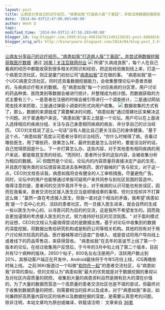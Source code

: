 ```yaml
---
layout: post
title: 让病友分享自己的诊疗经历，"病患如我"打造病人版"丁香园"，并尝试用数据挖掘获取医疗数据
date: '2014-04-03T12:47:00.001+08:00'
author: Wenh Q
tags:
modified_time: '2014-04-03T12:47:58.283+08:00'
blogger_id: tag:blogger.com,1999:blog-4961947611491238191.post-6868816338123007274
blogger_orig_url: http://binaryware.blogspot.com/2014/04/blog-post_3.html
---
```


[让病友分享自己的诊疗经历，"病患如我"打造病人版"丁香园"，并尝试用数据挖掘获取医疗数据](http://www.36kr.com/p/210882.html)  通过
[36氪 | 关注互联网创业](http://www.36kr.com/)
![](http://a.36krcnd.com/photo/2014/c83184ab647e9416765dde6f45f8056d.png)
所谓"久病成良医"，每个人在自己看病的经历中都能收获到很多相关的知识和经验，把这些经验搬到线上来，打造一个病患交流社区，则正是厦门初创公司"[病患如我](http://www.bhrw.cn/)"正在做的事。
"病患如我"是一个UGC病患交流社区。同时还具备数据挖掘能力，会收集整理论坛中患者贡献的，与疾病诊疗相关的数据。
在"病患如我"每一个对应疾病的分区里，用户讨论的药品种类、医院类别等数据会被进行统计，并整理成为统计图。而数据获取的方式主要有三个，一是患者在注册的时候会被引导进行一个调查统计，二是通过网站爬虫技术来抓取，三是通过弹窗小调查的形式向用户收集。
![](http://a.36krcnd.com/photo/2014/e14493b52c997032eb24c1252732a176.png)
数据收集的方式有了，那么，数据的来源就成了需要解决的问题。"病患如我"通过搭建社区来解决这个问题。对于普通用户来说，"病患如我"事实上就是一个论坛。用户可以在上面进入选择相应的疾病分组、关注与自己身患相同疾病的病友、并分享自己的诊治经历。
CEO刘文桂说了这么一句话"没有人能比自己更关注自己的身体健康。"基于这个点，"病患如我"高度认可患者分享的诊治经历，"你什么时候得了病，去看过哪些医生，用了哪些药，效果怎么样，最终到底是怎么治好的，要是没治好的话，自己觉得原因是什么，下一步打算怎么办，这些内容，对于其他患有相同疾病的用户来说，都是极其宝贵的经验。"而同时，患者所分享的这些内容，会被收集分析为相应的数据。
![](http://a.36krcnd.com/photo/2014/d88f70573f1aa9bd11cb726d7d0fa47f.png)
但既然是个论坛，论坛内的内容质量将直接决定产品的生死，并且医疗服务类的论坛很容易混进去各种医药、医疗器械的广告与软文，对于这一点，CEO刘文桂告诉我，病患如我将会有健全的人工审核措施，尽量避免广告。同时，论坛中的用户也能够通过举报可疑用户来共同参与到社区氛围的营造中。
值得注意的是，患者间的交流毕竟并不专业，对于疾病的认识可能也有些误区，因而在我看来，患者交流社区接入医生应当是顺理成章的事情，但刘文桂却并不打算这么做："虽然一直在考虑接入医生，但我一直对这个相当的矛盾，我希望'病患如我'是一个去中心化的、活跃的患者社区，而一旦接入医生进来，就会自然的生成一些以医生为中心的、以寻医问药为目的的交流，这是我所不希望发生的。因而我会更加谨慎的考虑接入医生的方式，努力维持好社区的交流氛围。"
对于盈利模式的设想，CEO刘文桂认为最值得尝试的是数据出售。基于对论坛中收集到的数据的深度挖掘，将数据出售给研究机构或是制药公司等相关机构。其他的则有对于用户讨论频次较高的药品、医疗器械等进行适度广告植入、或是尝试将用户导向线上或者线下的药品零售店，来获得营收。
"病患如我"在去年的圣诞节上线了第一个版本的论坛，在经过收集用户反馈后，于今年的3月中旬上线了第二个版本，目前共有12个病种的版块，2850个帖子，800名左右注册用户，活跃用户数占到20%，其移动客户端正在开发中，Android最快将于今年5月份上线，iOS再晚些时候上线。
之前36Kr报道过一个叫做"[和你在一起](http://www.36kr.com/p/138996.html)"的患者交流社区，与"病患如我"非常的类似，但刘文桂认为"病患如我"最大的优势就是对于数据挖掘的重视以及对社区内容质量的把控。
收集到大量的病患资料自然是拥有巨大的潜在价值的，为了大量的数据而营造一个高质量的患者交流社区也是不错的尝试，但最终对于收集到数据质量的把控，则需要相当的技术以及成本，对于"病患如我"来说，如何兼顾好高质量内容社区的培养以及数据挖掘的深度，是需要认真思考的问题。
除非注明，本站文章均为原创或编译，转载请注明：
文章来自 [36氪](http://www.36kr.com/)
